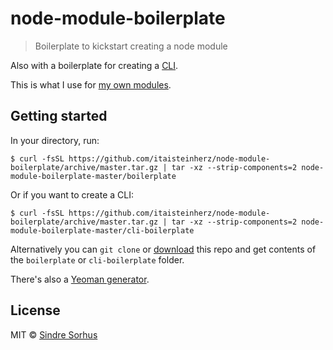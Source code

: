 # node-module-boilerplate

> Boilerplate to kickstart creating a node module

Also with a boilerplate for creating a [CLI](http://en.wikipedia.org/wiki/Command-line_interface).

This is what I use for [my own modules](https://github.com/itaisteinherz?utf8=✓&tab=repositories&q=&type=&language=javascript).


## Getting started

In your directory, run:

```
$ curl -fsSL https://github.com/itaisteinherz/node-module-boilerplate/archive/master.tar.gz | tar -xz --strip-components=2 node-module-boilerplate-master/boilerplate
```

Or if you want to create a CLI:

```
$ curl -fsSL https://github.com/itaisteinherz/node-module-boilerplate/archive/master.tar.gz | tar -xz --strip-components=2 node-module-boilerplate-master/cli-boilerplate
```

Alternatively you can `git clone` or [download](https://github.com/itaisteinherz/node-module-boilerplate/archive/master.zip) this repo and get contents of the `boilerplate` or `cli-boilerplate` folder.

There's also a [Yeoman generator](https://github.com/itaisteinherz/generator-nm).


## License

MIT © [Sindre Sorhus](https://sindresorhus.com)
